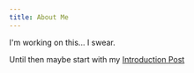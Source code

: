 ```yaml
---
title: About Me
---
```


I'm working on this... I swear.

Until then maybe start with my [Introduction Post](/2023/10/15/renegade-minis.html)